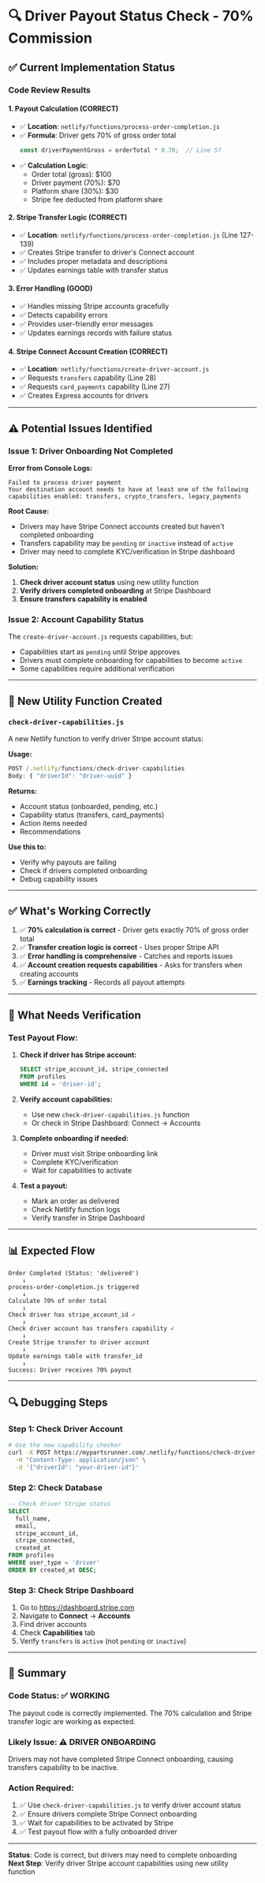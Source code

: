 # 🔍 Driver Payout Status Check - 70% Commission

## ✅ **Current Implementation Status**

### **Code Review Results**

#### 1. **Payout Calculation (CORRECT)**
- ✅ **Location**: `netlify/functions/process-order-completion.js`
- ✅ **Formula**: Driver gets 70% of gross order total
  ```javascript
  const driverPaymentGross = orderTotal * 0.70;  // Line 57
  ```
- ✅ **Calculation Logic**: 
  - Order total (gross): $100
  - Driver payment (70%): $70
  - Platform share (30%): $30
  - Stripe fee deducted from platform share

#### 2. **Stripe Transfer Logic (CORRECT)**
- ✅ **Location**: `netlify/functions/process-order-completion.js` (Line 127-139)
- ✅ Creates Stripe transfer to driver's Connect account
- ✅ Includes proper metadata and descriptions
- ✅ Updates earnings table with transfer status

#### 3. **Error Handling (GOOD)**
- ✅ Handles missing Stripe accounts gracefully
- ✅ Detects capability errors
- ✅ Provides user-friendly error messages
- ✅ Updates earnings records with failure status

#### 4. **Stripe Connect Account Creation (CORRECT)**
- ✅ **Location**: `netlify/functions/create-driver-account.js`
- ✅ Requests `transfers` capability (Line 28)
- ✅ Requests `card_payments` capability (Line 27)
- ✅ Creates Express accounts for drivers

---

## ⚠️ **Potential Issues Identified**

### **Issue 1: Driver Onboarding Not Completed**
**Error from Console Logs:**
```
Failed to process driver payment
Your destination account needs to have at least one of the following capabilities enabled: transfers, crypto_transfers, legacy_payments
```

**Root Cause:**
- Drivers may have Stripe Connect accounts created but haven't completed onboarding
- Transfers capability may be `pending` or `inactive` instead of `active`
- Driver may need to complete KYC/verification in Stripe dashboard

**Solution:**
1. **Check driver account status** using new utility function
2. **Verify drivers completed onboarding** at Stripe Dashboard
3. **Ensure transfers capability is enabled**

### **Issue 2: Account Capability Status**
The `create-driver-account.js` requests capabilities, but:
- Capabilities start as `pending` until Stripe approves
- Drivers must complete onboarding for capabilities to become `active`
- Some capabilities require additional verification

---

## 🔧 **New Utility Function Created**

### **`check-driver-capabilities.js`**
A new Netlify function to verify driver Stripe account status:

**Usage:**
```javascript
POST /.netlify/functions/check-driver-capabilities
Body: { "driverId": "driver-uuid" }
```

**Returns:**
- Account status (onboarded, pending, etc.)
- Capability status (transfers, card_payments)
- Action items needed
- Recommendations

**Use this to:**
- Verify why payouts are failing
- Check if drivers completed onboarding
- Debug capability issues

---

## ✅ **What's Working Correctly**

1. ✅ **70% calculation is correct** - Driver gets exactly 70% of gross order total
2. ✅ **Transfer creation logic is correct** - Uses proper Stripe API
3. ✅ **Error handling is comprehensive** - Catches and reports issues
4. ✅ **Account creation requests capabilities** - Asks for transfers when creating accounts
5. ✅ **Earnings tracking** - Records all payout attempts

---

## 🚨 **What Needs Verification**

### **Test Payout Flow:**

1. **Check if driver has Stripe account:**
   ```sql
   SELECT stripe_account_id, stripe_connected 
   FROM profiles 
   WHERE id = 'driver-id';
   ```

2. **Verify account capabilities:**
   - Use new `check-driver-capabilities.js` function
   - Or check in Stripe Dashboard: Connect → Accounts

3. **Complete onboarding if needed:**
   - Driver must visit Stripe onboarding link
   - Complete KYC/verification
   - Wait for capabilities to activate

4. **Test a payout:**
   - Mark an order as delivered
   - Check Netlify function logs
   - Verify transfer in Stripe Dashboard

---

## 📊 **Expected Flow**

```
Order Completed (Status: 'delivered')
    ↓
process-order-completion.js triggered
    ↓
Calculate 70% of order total
    ↓
Check driver has stripe_account_id ✓
    ↓
Check driver account has transfers capability ✓
    ↓
Create Stripe transfer to driver account
    ↓
Update earnings table with transfer_id
    ↓
Success: Driver receives 70% payout
```

---

## 🔍 **Debugging Steps**

### **Step 1: Check Driver Account**
```bash
# Use the new capability checker
curl -X POST https://mypartsrunner.com/.netlify/functions/check-driver-capabilities \
  -H "Content-Type: application/json" \
  -d '{"driverId": "your-driver-id"}'
```

### **Step 2: Check Database**
```sql
-- Check driver Stripe status
SELECT 
  full_name,
  email,
  stripe_account_id,
  stripe_connected,
  created_at
FROM profiles 
WHERE user_type = 'driver' 
ORDER BY created_at DESC;
```

### **Step 3: Check Stripe Dashboard**
1. Go to https://dashboard.stripe.com
2. Navigate to **Connect** → **Accounts**
3. Find driver accounts
4. Check **Capabilities** tab
5. Verify `transfers` is `active` (not `pending` or `inactive`)

---

## 🎯 **Summary**

### **Code Status: ✅ WORKING**
The payout code is correctly implemented. The 70% calculation and Stripe transfer logic are working as expected.

### **Likely Issue: ⚠️ DRIVER ONBOARDING**
Drivers may not have completed Stripe Connect onboarding, causing transfers capability to be inactive.

### **Action Required:**
1. ✅ Use `check-driver-capabilities.js` to verify driver account status
2. ✅ Ensure drivers complete Stripe Connect onboarding
3. ✅ Wait for capabilities to be activated by Stripe
4. ✅ Test payout flow with a fully onboarded driver

---

**Status**: Code is correct, but drivers may need to complete onboarding  
**Next Step**: Verify driver Stripe account capabilities using new utility function

